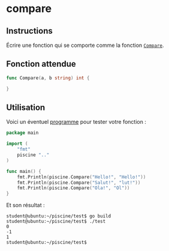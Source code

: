 # compare

## Instructions

Écrire une fonction qui se comporte comme la fonction [`Compare`](https://golang.org/pkg/strings/#Compare).

## Fonction attendue

```go
func Compare(a, b string) int {

}
```

## Utilisation

Voici un éventuel [programme](TODO-LINK) pour tester votre fonction :

```go
package main

import (
	"fmt"
	piscine ".."
)

func main() {
	fmt.Println(piscine.Compare("Hello!", "Hello!"))
	fmt.Println(piscine.Compare("Salut!", "lut!"))
	fmt.Println(piscine.Compare("Ola!", "Ol"))
}
```

Et son résultat :

```console
student@ubuntu:~/piscine/test$ go build
student@ubuntu:~/piscine/test$ ./test
0
-1
1
student@ubuntu:~/piscine/test$
```
